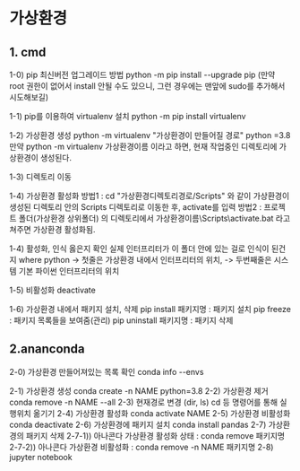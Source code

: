 # 가상환경

## 1. cmd
1-0) pip 최신버전 업그레이드 방법
python -m pip install --upgrade pip
(만약 root 권한이 없어서 install 안될 수도 있으니, 그런 경우에는 맨앞에 sudo를 추가해서 시도해보길)

1-1) pip를 이용하여 virtualenv 설치
python -m pip install virtualenv

1-2) 가상환경 생성
python -m virtualenv "가상환경이 만들어질 경로" python =3.8
만약 python -m virtualenv 가상환경이름
이라고 하면, 현재 작업중인 디렉토리에 가상환경이 생성된다.

1-3) 디렉토리 이동

1-4) 가상환경 활성화
방법1 : cd "가상환경디렉토리경로/Scripts"
와 같이 가상환경이 생성된 디렉토리 안의 Scripts 디렉토리로 이동한 후, activate를 입력
방법2 : 프로젝트 폴더(가상환경 상위폴더) 의 디렉토리에서 가상환경이름\Scripts\activate.bat 라고 쳐주면 가상환경 활성화됨.

1-4) 활성화, 인식 옳은지 확인
실제 인터프리터가 이 폴더 안에 있는 걸로 인식이 된건지
where python
-> 첫줄은 가상환경 내에서 인터프리터의 위치,
-> 두번째줄은 시스템 기본 파이썬 인터프리터의 위치

1-5) 비활성화
deactivate

1-6) 가상환경 내에서 패키지 설치, 삭제
pip install 패키지명 : 패키지 설치
pip freeze : 패키지 목록들을 보여줌(관리)
pip uninstall 패키지명 : 패키지 삭제









## 2.ananconda
2-0) 가상환경 만들어져있는 목록 확인
conda info --envs

2-1) 가상환경 생성
conda create -n NAME python=3.8
2-2) 가상환경 제거
conda remove -n NAME --all
2-3) 현재경로 변경
(dir, ls) cd 등 명령어를 통해 실행위치 옮기기
2-4) 가상환경 활성화
conda activate NAME
2-5) 가상환경 비활성화
conda deactivate
2-6) 가상환경에 패키지 설치
conda install pandas
2-7) 가상환경의 패키지 삭제
2-7-1)) 아나콘다 가상환경 활성화 상태 : conda remove 패키지명
2-7-2)) 아나콘다 가상환경 비활성화 : conda remove -n NAME 패키지명
2-8) jupyter notebook